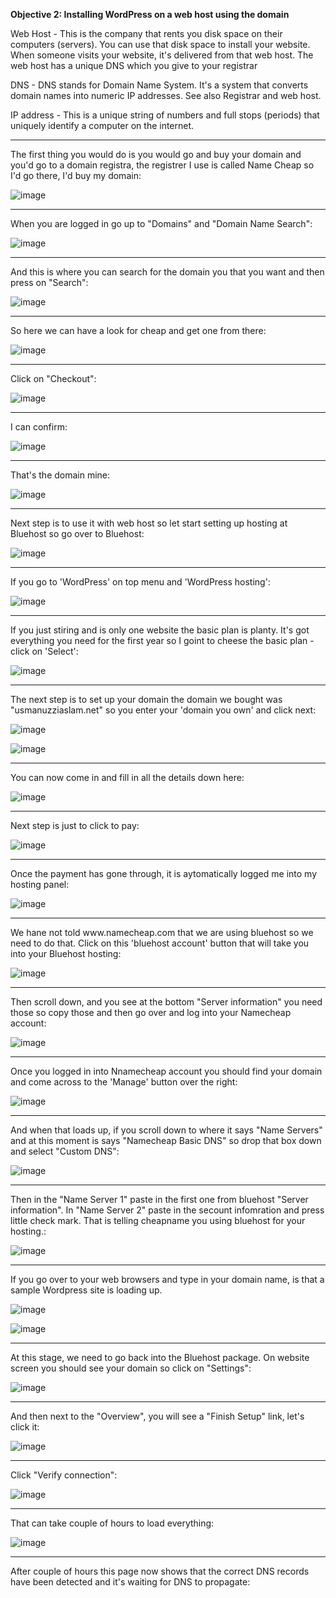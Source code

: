 <b>Objective 2: Installing WordPress on a web host using the domain</b>

<p>Web Host - This is the company that rents you disk space on their computers 
(servers). You can use that disk space to install your website. When someone visits 
your website, it's delivered from that web host. The web host has a unique DNS 
which you give to your registrar</p>

<p>DNS - DNS stands for Domain Name System. It's a system that converts domain 
names into numeric IP addresses. See also Registrar and web host.
</p>

<p>IP address - This is a unique string of numbers and full stops (periods) that uniquely 
identify a computer on the internet.</p>

<hr>

<p>The first thing you would do is you would go and buy your domain and you'd go to a domain registra, the registrer I use is called Name Cheap so I'd go there, I'd buy my domain:</p>

![image](https://github.com/Oureyelet/WordPress-Personal-Trainer-Website/assets/69697624/fe6f67bd-b2d7-4705-b354-cdc84ebd01ac)

<hr>

<p>When you are logged in go up to "Domains" and "Domain Name Search":</p>

![image](https://github.com/Oureyelet/WordPress-Personal-Trainer-Website/assets/69697624/9c7588e5-f81d-42d1-a029-9ec2fd2d7c7a)

<hr>

<p>And this is where you can search for the domain you that you want and then press on "Search":</p>

![image](https://github.com/Oureyelet/WordPress-Personal-Trainer-Website/assets/69697624/0678f452-1590-43e9-ae29-3fde2fbd36c2)

<hr>

<p>So here we can have a look for cheap and get one from there:</p>

![image](https://github.com/Oureyelet/WordPress-Personal-Trainer-Website/assets/69697624/3a102775-5434-46ed-85bb-21e03a188798)

<hr>

<p>Click on "Checkout":</p>

![image](https://github.com/Oureyelet/WordPress-Personal-Trainer-Website/assets/69697624/5a8581b1-a918-4d53-b415-c947e295d04a)

<hr>

<p>I can confirm:</p>

![image](https://github.com/Oureyelet/WordPress-Personal-Trainer-Website/assets/69697624/829d4f9c-8391-41cf-a2f3-2edfd716d99d)

<hr>

<p>That's the domain mine:</p>

![image](https://github.com/Oureyelet/WordPress-Personal-Trainer-Website/assets/69697624/df9370ed-2f53-4c1a-8a70-4dfec9140cb2)

<hr>

<p>Next step is to use it with web host so let start setting up hosting at Bluehost so go over to Bluehost:</p>

![image](https://github.com/Oureyelet/WordPress-Personal-Trainer-Website/assets/69697624/a786ee45-458a-40b8-8c58-3c7e3d1594de)

<hr>

<p>If you go to 'WordPress' on top menu and 'WordPress hosting':</p>

![image](https://github.com/Oureyelet/WordPress-Personal-Trainer-Website/assets/69697624/a0296ddf-abbb-4793-9f79-d9c3d4ed6a35)

<hr>

<p>If you just stiring and is only one website the basic plan is planty. It's got everything you need for the first year so I goint to cheese the basic plan - click on 'Select':</p>

![image](https://github.com/Oureyelet/WordPress-Personal-Trainer-Website/assets/69697624/4c1750c6-4843-4264-bb5b-58840ad19150)

<hr>

<p>The next step is to set up your domain the domain we bought was "usmanuzziaslam.net" so you enter your 'domain you own' and click next:</p>

![image](https://github.com/Oureyelet/WordPress-Personal-Trainer-Website/assets/69697624/6d9945e4-de33-4102-b585-d6f87085eefe)

![image](https://github.com/Oureyelet/WordPress-Personal-Trainer-Website/assets/69697624/b1ef5dec-8269-4c37-82ad-9ef8c9fe6b2e)

<hr>

<p>You can now come in and fill in all the details down here:</p>

![image](https://github.com/Oureyelet/WordPress-Personal-Trainer-Website/assets/69697624/9678e663-e53d-47af-a970-31475fe80b4a)

<hr>

<p>Next step is just to click to pay:</p>

![image](https://github.com/Oureyelet/WordPress-Personal-Trainer-Website/assets/69697624/53d7f191-f2c6-41d3-96f2-f7f8e5f15fee)

<hr>

<p>Once the payment has gone through, it is aytomatically logged me into my hosting panel:</p>

![image](https://github.com/Oureyelet/WordPress-Personal-Trainer-Website/assets/69697624/735f42b9-9f66-40e9-886f-404e88e1eeeb)

<hr>

<p>We hane not told www.namecheap.com that we are using bluehost so we need to do that. Click on this 'bluehost account' button that will take you into your Bluehost hosting:</p>

![image](https://github.com/Oureyelet/WordPress-Personal-Trainer-Website/assets/69697624/03bf09e1-9a6d-452d-bd7e-4102c8a130c2)

<hr>

<p>Then scroll down, and you see at the bottom "Server information" you need those so copy those and then go over and log into your Namecheap account:</p>

![image](https://github.com/Oureyelet/WordPress-Personal-Trainer-Website/assets/69697624/b56d8bb2-70aa-4500-a635-28a0b5479ba2)

<hr>

<p>Once you logged in into Nnamecheap account you should find your domain and come across to the 'Manage' button over the right:</p>

![image](https://github.com/Oureyelet/WordPress-Personal-Trainer-Website/assets/69697624/db056281-cfcf-4dc2-a93d-05fd6e8974f8)

<hr>

<p>And when that loads up, if you scroll down to where it says "Name Servers" and at this moment is says "Namecheap Basic DNS" so drop that box down and select "Custom DNS":</p>

![image](https://github.com/Oureyelet/WordPress-Personal-Trainer-Website/assets/69697624/cdbd54e6-8316-4d2b-8597-8362e2ff607f)

<hr>

<p>Then in the "Name Server 1" paste in the first one from bluehost "Server information". In "Name Server 2" paste in the secount infomration and press little check mark. That is telling cheapname you using bluehost for your hosting.:</p>

![image](https://github.com/Oureyelet/WordPress-Personal-Trainer-Website/assets/69697624/81bb0194-868f-466b-812e-7f62bb3e598a)

<hr>

<p>If you go over to your web browsers and type in your domain name, is that a sample Wordpress site is loading up.</p>

![image](https://github.com/Oureyelet/WordPress-Personal-Trainer-Website/assets/69697624/c6ca4811-1f4b-4e18-86d2-b8b901ace16b)

![image](https://github.com/Oureyelet/WordPress-Personal-Trainer-Website/assets/69697624/e185d125-89d6-4187-bab1-e397837bfac2)

<hr>

<p>At this stage, we need to go back into the Bluehost package. On website screen you should see your domain so click on "Settings":</p>

![image](https://github.com/Oureyelet/WordPress-Personal-Trainer-Website/assets/69697624/17660441-3c42-4ad1-b04e-4aa05773dcb9)

<hr>

<p>And then next to the "Overview", you will see a "Finish Setup" link, let's click it:</p>

![image](https://github.com/Oureyelet/WordPress-Personal-Trainer-Website/assets/69697624/a0b62824-07d8-4389-aa92-551f6c370ed6)

<hr>

<p>Click "Verify connection":</p>

![image](https://github.com/Oureyelet/WordPress-Personal-Trainer-Website/assets/69697624/69a9a7f5-51a9-4d31-a7c7-10bb14151e59)

<hr>

<p>That can take couple of hours to load everything:</p>

![image](https://github.com/Oureyelet/WordPress-Personal-Trainer-Website/assets/69697624/ed4c4bae-e17d-4896-b5e6-f349573bab15)

<hr>

<p>After couple of hours this page now shows that the correct DNS records have been detected and it's waiting for DNS to propagate:</p>
